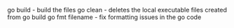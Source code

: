go build - build the files
go clean - deletes the local executable files created from go build
go fmt filename - fix formatting issues in the go code
